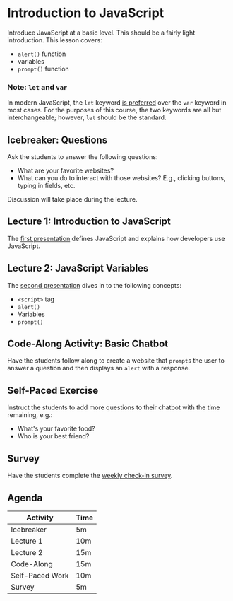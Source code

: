 # Introduction to JavaScript
Introduce JavaScript at a basic level. This should be a fairly light introduction. This lesson covers:

- `alert()` function
- variables
- `prompt()` function

### Note: `let` and `var`
In modern JavaScript, the `let` keyword [is preferred](https://developer.mozilla.org/en-US/docs/Web/JavaScript/Reference/Statements/let#description) over the `var` keyword in most cases. For the purposes of this course, the two keywords are all but interchangeable; however, `let` should be the standard.

## Icebreaker: Questions
Ask the students to answer the following questions:

- What are your favorite websites?
- What can you do to interact with those websites? E.g., clicking buttons, typing in fields, etc.

Discussion will take place during the lecture.

## Lecture 1: Introduction to JavaScript
The [first presentation](IntroductionToJavaScript.pptx) defines JavaScript and explains how developers use JavaScript.

## Lecture 2: JavaScript Variables
The [second presentation](JavaScriptVariables.pptx) dives in to the following concepts:

- `<script>` tag
- `alert()`
- Variables
- `prompt()`

## Code-Along Activity: Basic Chatbot
Have the students follow along to create a website that `prompt`s the user to answer a question and then displays an `alert` with a response.

## Self-Paced Exercise
Instruct the students to add more questions to their chatbot with the time remaining, e.g.:
- What's your favorite food?
- Who is your best friend?

## Survey
Have the students complete the [weekly check-in survey](TODO).

## Agenda

| Activity | Time |
|-|-|
| Icebreaker | 5m |
| Lecture 1 | 10m |
| Lecture 2 | 15m |
| Code-Along | 15m |
| Self-Paced Work | 10m |
| Survey | 5m |
